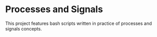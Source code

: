 # Processes and Signals

This project features bash scripts written in practice of
processes and signals concepts.  
